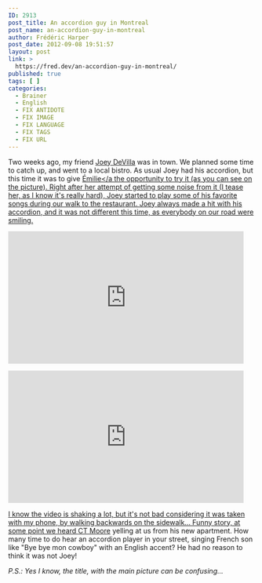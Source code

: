 ```yaml
---
ID: 2913
post_title: An accordion guy in Montreal
post_name: an-accordion-guy-in-montreal
author: Frédéric Harper
post_date: 2012-09-08 19:51:57
layout: post
link: >
  https://fred.dev/an-accordion-guy-in-montreal/
published: true
tags: [ ]
categories:
  - Brainer
  - English
  - FIX ANTIDOTE
  - FIX IMAGE
  - FIX LANGUAGE
  - FIX TAGS
  - FIX URL
---
```

<img title="WP_000168" src="http://fred.dev/wp-content/uploads/2012/09/WP_000168.jpg" alt=""/>Two weeks ago, my friend <a href="https://joeydevilla.com" target="_blank" rel="noopener noreferrer">Joey DeVilla</a> was in town. We planned some time to catch up, and went to a local bistro. As usual Joey had his accordion, but this time it was to give <a href="https://twitter.com/EmilieJolie">Émilie</a the opportunity to try it (as you can see on the picture). Right after her attempt of getting some noise from it (I tease her, as I know it's really hard), Joey started to play some of his favorite songs during our walk to the restaurant. Joey always made a hit with his accordion, and it was not different this time, as everybody on our road were smiling.<p style="text-align:center"><div class="embed video YouTube"><iframe width="480" height="270" src="https://www.youtube.com/embed/cVXIrzMR0bA?feature=oembed" frameborder="0" allowfullscreen></iframe></div></p><p style="text-align:center"><div class="embed video YouTube"><iframe width="480" height="270" src="https://www.youtube.com/embed/UcBvtHK09nY?feature=oembed" frameborder="0" allowfullscreen></iframe></div></p><p>I know the video is shaking a lot, but it's not bad considering it was taken with my phone, by walking backwards on the sidewalk... Funny story, at some point we heard <a href="https://www.gypsybandito.com/" target="_blank" rel="noopener noreferrer">CT Moore</a> yelling at us from his new apartment. How many time to do hear an accordion player in your street, singing French son like "Bye bye mon cowboy" with an English accent? He had no reason to think it was not Joey!</p><em>P.S.: Yes I know, the title, with the main picture can be confusing...</em>